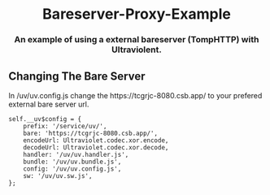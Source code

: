 <div align="center">
<h1>Bareserver-Proxy-Example</h1>
<h3>An example of using a external bareserver (TompHTTP) with Ultraviolent.</h3>
</div>
<h2>Changing The Bare Server</h2>
In /uv/uv.config.js change the https://tcgrjc-8080.csb.app/ to your prefered external bare server url.

```
self.__uv$config = {
    prefix: '/service/uv/',
    bare: 'https://tcgrjc-8080.csb.app/',
    encodeUrl: Ultraviolet.codec.xor.encode,
    decodeUrl: Ultraviolet.codec.xor.decode,
    handler: '/uv/uv.handler.js',
    bundle: '/uv/uv.bundle.js',
    config: '/uv/uv.config.js',
    sw: '/uv/uv.sw.js',
};
```
